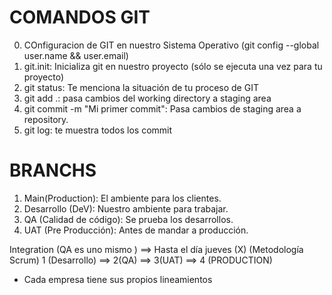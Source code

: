 # COMANDOS GIT

0. COnfiguracion de GIT en nuestro Sistema Operativo (git config --global user.name && user.email)
1. git.init: Inicializa git en nuestro proyecto (sólo se ejecuta una vez para tu proyecto) 
2. git status: Te menciona la situación de tu proceso de GIT
3. git add .: pasa cambios del working directory a staging area
4. git commit -m "Mi primer commit": Pasa cambios de staging area a repository.
5. git log: te muestra todos los commit

# BRANCHS

1. Main(Production): El ambiente para los clientes.
2. Desarrollo (DeV): Nuestro ambiente para trabajar.
3. QA (Calidad de código): Se prueba los desarrollos.
4. UAT (Pre Producción): Antes de mandar a producción.

Integration (QA es uno mismo ) ==> Hasta el día jueves (X) (Metodología Scrum)
1 (Desarrollo) ==> 2(QA) ==> 3(UAT) ==> 4 (PRODUCTION)

* Cada empresa tiene sus propios lineamientos



